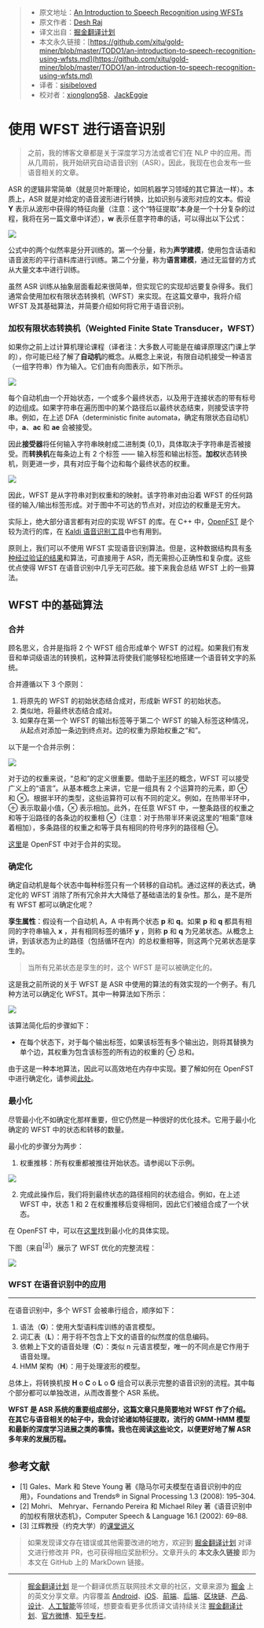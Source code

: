 > * 原文地址：[An Introduction to Speech Recognition using WFSTs](https://medium.com/explorations-in-language-and-learning/an-introduction-to-speech-recognition-using-wfsts-288b6aeecebe)
> * 原文作者：[Desh Raj](https://medium.com/@rdesh26)
> * 译文出自：[掘金翻译计划](https://github.com/xitu/gold-miner)
> * 本文永久链接：[https://github.com/xitu/gold-miner/blob/master/TODO1/an-introduction-to-speech-recognition-using-wfsts.md](https://github.com/xitu/gold-miner/blob/master/TODO1/an-introduction-to-speech-recognition-using-wfsts.md)
> * 译者：[sisibeloved](https://github.com/sisibeloved)
> * 校对者：[xionglong58](https://github.com/xionglong58)、[JackEggie](https://github.com/JackEggie)

# 使用 WFST 进行语音识别

> 之前，我的博客文章都是关于深度学习方法或者它们在 NLP 中的应用。而从几周前，我开始研究自动语音识别（ASR）。因此，我现在也会发布一些语音相关的文章。

ASR 的逻辑非常简单（就是贝叶斯理论，如同机器学习领域的其它算法一样）。本质上，ASR 就是对给定的语音波形进行转换，比如识别与波形对应的文本。假设 **Y** 表示从波形中获得的特征向量（注意：这个“特征提取”本身是一个十分复杂的过程，我将在另一篇文章中详述），**w** 表示任意字符串的话，可以得出以下公式：

![](https://cdn-images-1.medium.com/max/2000/0*EaatvWv4ULPPU2ps.)

公式中的两个似然率是分开训练的。第一个分量，称为**声学建模**，使用包含话语和语音波形的平行语料库进行训练。第二个分量，称为**语言建模**，通过无监督的方式从大量文本中进行训练。

虽然 ASR 训练从抽象层面看起来很简单，但实现它的实现却远要复杂得多。我们通常会使用加权有限状态转换机（WFST）来实现。在这篇文章中，我将介绍 WFST 及其基础算法，并简要介绍如何将它用于语音识别。

### 加权有限状态转换机（Weighted Finite State Transducer，WFST）

如果你之前上过计算机理论课程（译者注：大多数人可能是在编译原理这门课上学的），你可能已经了解了**自动机**的概念。从概念上来说，有限自动机接受一种语言（一组字符串）作为输入。它们由有向图表示，如下所示。

![](https://cdn-images-1.medium.com/max/2000/0*tEJQn7jtZ0ZjUAge.gif)

每个自动机由一个开始状态，一个或多个最终状态，以及用于连接状态的带有标号的边组成。如果字符串在遍历图中的某个路径后以最终状态结束，则接受该字符串。例如，在上述 DFA（deterministic finite automata，确定有限状态自动机）中，**a**、**ac** 和 **ae** 会被接受。

因此**接受器**将任何输入字符串映射成二进制类 {0,1}，具体取决于字符串是否被接受。而**转换机**在每条边上有 2 个标签 —— 输入标签和输出标签。**加权**状态转换机，则更进一步，具有对应于每个边和每个最终状态的权重。

![](https://cdn-images-1.medium.com/max/2000/0*1_8DJQb7LgH1abja.png)

因此，WFST 是从字符串对到权重和的映射。该字符串对由沿着 WFST 的任何路径的输入/输出标签形成。对于图中不可达的节点对，对应边的权重是无穷大。

实际上，绝大部分语言都有对应的实现 WFST 的库。在 C++ 中，[OpenFST](http://www.openfst.org/twiki/bin/view/FST/WebHome) 是个较为流行的库，在 [Kaldi 语音识别工具](http://kaldi-asr.org/)中也有用到。

原则上，我们可以不使用 WFST 实现语音识别算法。但是，这种数据结构具有[多种经过验证的结果](https://cs.nyu.edu/~mohri/pub/csl01.pdf)和算法，可直接用于 ASR，而无需担心正确性和复杂度。这些优点使得 WFST 在语音识别中几乎无可匹敌。接下来我会总结 WFST 上的一些算法。

## WFST 中的基础算法

### 合并

顾名思义，合并是指将 2 个 WFST 组合形成单个 WFST 的过程。如果我们有发音和单词级语法的转换机，这种算法将使我们能够轻松地搭建一个语音转文字的系统。

合并遵循以下 3 个原则：

1. 将原先的 WFST 的初始状态结合成对，形成新 WFST 的初始状态。
2. 类似地，将最终状态结合成对。
3. 如果存在第一个 WFST 的输出标签等于第二个 WFST 的输入标签这种情况，从起点对添加一条边到终点对。边的权重为原始权重之“和”。

以下是一个合并示例：

![](https://cdn-images-1.medium.com/max/2000/1*BFg7_P5AfZH-gAywtKkXxQ.png)

对于边的权重来说，“总和”的定义很重要。借助于[半环](https://en.wikipedia.org/wiki/Semiring)的概念，WFST 可以接受广义上的“语言”。从基本概念上来讲，它是一组具有 2 个运算符的元素，即 ⊕ 和 ⊗。根据半环的类型，这些运算符可以有不同的定义。例如，在热带半环中，⊕ 表示取最小值，⊗ 表示相加。此外，在任意 WFST 中，一整条路径的权重之和等于沿路径的各条边的权重相 ⊗（注意：对于热带半环来说这里的“相乘”意味着相加），多条路径的权重之和等于具有相同的符号序列的路径相 ⊕。

[这里](http://www.openfst.org/twiki/bin/view/FST/ComposeDoc)是 OpenFST 中对于合并的实现。

### 确定化

确定自动机是每个状态中每种标签只有一个转移的自动机。通过这样的表达式，确定化的 WFST 消除了所有冗余并大大降低了基础语法的复杂性。那么，是不是所有 WFST 都可以确定化呢？

**孪生属性**：假设有一个自动机 A，A 中有两个状态 **p** 和 **q**。如果 **p** 和 **q** 都具有相同的字符串输入 **x** ，并有相同标签的循环 **y** ，则称 **p** 和 **q** 为兄弟状态。从概念上讲，到该状态为止的路径（包括循环在内）的总权重相等，则这两个兄弟状态是孪生的。 

> 当所有兄弟状态是孪生的时，这个 WFST 是可以被确定化的。

这是我之前所说的关于 WFST 是 ASR 中使用的算法的有效实现的一个例子。有几种方法可以确定化 WFST。其中一种算法如下所示：

![](https://cdn-images-1.medium.com/max/2000/1*ArXaKyN2_YiarDX46tPAAQ.png)

该算法简化后的步骤如下：

* 在每个状态下，对于每个输出标签，如果该标签有多个输出边，则将其替换为单个边，其权重为包含该标签的所有边的权重的 ⊕ 总和。

由于这是一种本地算法，因此可以高效地在内存中实现。要了解如何在 OpenFST 中进行确定化，请参阅[此处](http://www.openfst.org/twiki/bin/view/FST/DeterminizeDoc)。

### 最小化

尽管最小化不如确定化那样重要，但它仍然是一种很好的优化技术。它用于最小化确定的 WFST 中的状态和转移的数量。

最小化的步骤分为两步：

1. 权重推移：所有权重都被推往开始状态。请参阅以下示例。

![](https://cdn-images-1.medium.com/max/2000/1*0Hp5qXMWHsyvvFGfLz03vQ.png)

2. 完成此操作后，我们将到最终状态的路径相同的状态组合。例如，在上述 WFST 中，状态 1 和 2 在权重推移后变得相同，因此它们被组合成了一个状态。

在 OpenFST 中，可以在[这里](http://www.openfst.org/twiki/bin/view/FST/MinimizeDoc)找到最小化的具体实现。

下图（来自<sup><a href="#note1">[3]</a></sup>）展示了 WFST 优化的完整流程：

![](https://cdn-images-1.medium.com/max/2000/1*dNGFwfEMWqiVxNKRNjV5MA.png)

### WFST 在语音识别中的应用

***

在语音识别中，多个 WFST 会被串行组合，顺序如下：

1. 语法（**G**）：使用大型语料库训练的语言模型。
2. 词汇表（**L**）：用于将不包含上下文的语音的似然度的信息编码。
3. 依赖上下文的语音处理（**C**）：类似 n 元语言模型，唯一的不同点是它作用于语音处理。
4. HMM 架构（**H**）：用于处理波形的模型。

总体上，将转换机按 **H** o **C** o **L** o **G** 组合可以表示完整的语音识别的流程。其中每个部分都可以单独改进，从而改善整个 ASR 系统。

**WFST 是 ASR 系统的重要组成部分，这篇文章只是简要地对 WFST 作了介绍。在其它与语音相关的帖子中，我会讨论诸如特征提取，流行的 GMM-HMM 模型和最新的深度学习进展之类的事情。我也在阅读[这些](http://jrmeyer.github.io/asr/2017/04/05/seminal-asr-papers.html)论文，以便更好地了解 ASR 多年来的发展历程。**

## 参考文献

* [1] Gales、Mark 和 Steve Young 著《隐马尔可夫模型在语音识别中的应用》，Foundations and Trends® in Signal Processing 1.3 (2008): 195–304.
* [2] Mohri、 Mehryar、Fernando Pereira 和 Michael Riley 著《语音识别中的加权有限状态机》，Computer Speech & Language 16.1 (2002): 69–88.
* <a name="note1"></a>[3] 江辉教授（约克大学）的[课堂讲义](https://wiki.eecs.yorku.ca/course_archive/2011-12/W/6328/_media/wfst-tutorial.pdf)

> 如果发现译文存在错误或其他需要改进的地方，欢迎到 [掘金翻译计划](https://github.com/xitu/gold-miner) 对译文进行修改并 PR，也可获得相应奖励积分。文章开头的 **本文永久链接** 即为本文在 GitHub 上的 MarkDown 链接。

---

> [掘金翻译计划](https://github.com/xitu/gold-miner) 是一个翻译优质互联网技术文章的社区，文章来源为 [掘金](https://juejin.im) 上的英文分享文章。内容覆盖 [Android](https://github.com/xitu/gold-miner#android)、[iOS](https://github.com/xitu/gold-miner#ios)、[前端](https://github.com/xitu/gold-miner#前端)、[后端](https://github.com/xitu/gold-miner#后端)、[区块链](https://github.com/xitu/gold-miner#区块链)、[产品](https://github.com/xitu/gold-miner#产品)、[设计](https://github.com/xitu/gold-miner#设计)、[人工智能](https://github.com/xitu/gold-miner#人工智能)等领域，想要查看更多优质译文请持续关注 [掘金翻译计划](https://github.com/xitu/gold-miner)、[官方微博](http://weibo.com/juejinfanyi)、[知乎专栏](https://zhuanlan.zhihu.com/juejinfanyi)。
